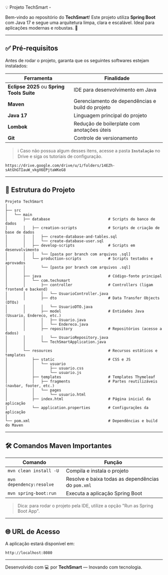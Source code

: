 💡 Projeto TechSmart - 

Bem-vindo ao repositório do **TechSmart**! Este projeto utiliza **Spring Boot** com Java 17 e segue uma arquitetura limpa, clara e escalável. Ideal para aplicações modernas e robustas. 🚀

---

## ✅ Pré-requisitos

Antes de rodar o projeto, garanta que os seguintes softwares estejam instalados:

| Ferramenta       | Finalidade                                                                  |
|------------------|-------------------------------------------------------------------------------|
| **Eclipse 2025** ou **Spring Tools Suite** | IDE para desenvolvimento em Java                    |
| **Maven**        | Gerenciamento de dependências e build do projeto                            |
| **Java 17**      | Linguagem principal do projeto                                               |
| **Lombok**       | Redução de boilerplate com anotações úteis                                  |
| **Git**          | Controle de versionamento                                                    |

> ℹ️ Caso não possua algum desses itens, acesse a pasta **`Instalação`** no Drive e siga os tutoriais de configuração.

```
https://drive.google.com/drive/u/1/folders/14EZh-sAtGhGTIauW_vkgX6EPjtaWKeG8
```

---

## 🧱 Estrutura do Projeto

```plaintext
Projeto TechSmart
│
├── src
│   └── main
│       ├── database                          # Scripts do banco de dados
│       │   ├── creation-scripts              # Scripts de criação de base de dados
│       │   │   ├── create-database-and-tables.sql
│       │   │   └── create-database-user.sql
│       │   ├── develop-scripts               # Scripts em desenvolvimento
│       │   │   └── [pasta por branch com arquivos .sql]
│       │   └── production-scripts            # Scripts testados e aprovados
│       │       └── [pasta por branch com arquivos .sql]
│       │
│       ├── java                              # Código-fonte principal
│       │   └── com.techsmart
│       │       ├── controller                # Controllers (ligam frontend e backend)
│       │       │   └── UsuarioController.java
│       │       ├── dto                       # Data Transfer Objects (DTOs)
│       │       │   └── UsuarioDTO.java
│       │       ├── model                     # Entidades Java (Usuario, Endereco, etc.)
│       │       │   ├── Usuario.java
│       │       │   └── Endereco.java
│       │       ├── repository                # Repositórios (acesso a dados)
│       │       │   └── UsuarioRepository.java
│       │       └── TechSmartApplication.java
│       │
│       └── resources                         # Recursos estáticos e templates
│           ├── static                        # CSS e JS
│           │   └── usuario
│           │       ├── usuario.css
│           │       └── usuario.js
│           ├── templates                     # Templates Thymeleaf
│           │   ├── fragments                 # Partes reutilizáveis (navbar, footer, etc.)
│           │   └── pages
│           │       └── usuario.html
│           ├── index.html                    # Página inicial da aplicação
│           └── application.properties        # Configurações da aplicação
│
└── pom.xml                                   # Dependências e build do Maven
```

---

## 🛠️ Comandos Maven Importantes

| Comando                         | Função                                                                 |
|---------------------------------|------------------------------------------------------------------------|
| `mvn clean install -U`         | Compila e instala o projeto                                           |
| `mvn dependency:resolve`       | Resolve e baixa todas as dependências do `pom.xml`                   |
| `mvn spring-boot:run`          | Executa a aplicação Spring Boot                                      |

> Dica: para rodar o projeto pela IDE, utilize a opção "Run as Spring Boot App".

---

## 🌐 URL de Acesso

A aplicação estará disponível em:

```
http://localhost:8080
```

---

Desenvolvido com 💻 por **TechSmart** — Inovando com tecnologia.
